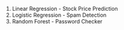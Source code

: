 1. Linear Regression - Stock Price Prediction
2. Logistic Regression - Spam Detection
3. Random Forest - Password Checker
